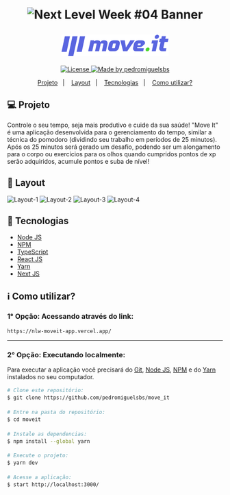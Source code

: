 <h1 align="center"><img src="https://i.imgur.com/p5DqZ5X.png" alt="Next Level Week #04 Banner" width="250px"/></h1>
<h2 align="center"><img src=".github/logo.png" alt="move.it"/></h2>

<p align="center">
  <a href="https://github.com/pedromiguelsbs/simple_calculator/blob/master/LICENSE">
    <img src="https://img.shields.io/static/v1?label=License&message=MIT&color=7159c1&labelColor=1a1a1f" alt="License">
  </a>
  <a href="https://www.linkedin.com/in/pedromiguelsbs/">
    <img src="https://img.shields.io/static/v1?label=Made-by&message=pedromiguelsbs&color=7159c1&labelColor=1a1a1f" alt="Made by pedromiguelsbs">
  </a>
</p>

<p align="center">
  <a href="#-projeto">Projeto</a>&nbsp;&nbsp;&nbsp;|&nbsp;&nbsp;&nbsp;
  <a href="#-layout">Layout</a>&nbsp;&nbsp;&nbsp;|&nbsp;&nbsp;&nbsp;
  <a href="#-tecnologias">Tecnologias</a>&nbsp;&nbsp;&nbsp;|&nbsp;&nbsp;&nbsp;
  <a href="#-como-utilizar">Como utilizar?</a>
</p>

## 💻 Projeto

Controle o seu tempo, seja mais produtivo e cuide da sua saúde! "Move It" é uma aplicação desenvolvida para o gerenciamento do tempo, similar a técnica do pomodoro (dividindo seu trabalho em períodos de 25 minutos). Após os 25 minutos será gerado um desafio, podendo ser um alongamento para o corpo ou exercícios para os olhos quando cumpridos pontos de xp serão adquiridos, acumule pontos e suba de nível!

## 🔖 Layout

<img src="https://i.imgur.com/MOyjS86.png" alt="Layout-1">
<img src="https://i.imgur.com/nrxlb3v.png" alt="Layout-2">
<img src="https://i.imgur.com/j2HOhBq.png" alt="Layout-3">
<img src="https://i.imgur.com/LZHLmvY.png" alt="Layout-4">


## 🚀 Tecnologias

- [Node JS][nodejs]
- [NPM][npm]
- [TypeScript][typescript]
- [React JS][reactjs]
- [Yarn][yarn]
- [Next JS][nextjs]

## ℹ Como utilizar?

### 1° Opção: Acessando através do link:
```
https://nlw-moveit-app.vercel.app/
```

<hr>

### 2° Opção: Executando localmente:
Para executar a aplicação você precisará do [Git](https://git-scm.com), [Node JS][nodejs], [NPM][npm] e do [Yarn][yarn] instalados no seu computador.
```bash
# Clone este repositório:
$ git clone https://github.com/pedromiguelsbs/move_it

# Entre na pasta do repositório:
$ cd moveit

# Instale as dependencias:
$ npm install --global yarn

# Execute o projeto:
$ yarn dev

# Acesse a aplicação:
$ start http://localhost:3000/
```

[nodejs]: https://nodejs.org/en/
[npm]: https://www.npmjs.com/
[typescript]: https://www.typescriptlang.org/
[reactjs]: https://pt-br.reactjs.org/
[yarn]: https://yarnpkg.com/
[nextjs]: https://nextjs.org/
